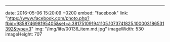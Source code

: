 ---
date: 2016-05-06 15:20:09 +0200
embed: "facebook"
link: "https://www.facebook.com/photo.php?fbid=985874698195405&set=a.381751091941105.1073741825.100003186531392&type=3"
img: "/img/life/00136_item.md.jpg"
imageWidth: 530
imageHeight: 707
